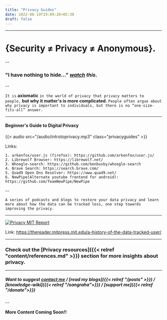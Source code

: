 ```yaml
---
title: "Privacy Guides"
date: 2022-06-19T19:09:26+05:30
draft: false
---
```


---
# {Security ≠ Privacy ≠ Anonymous}.

--

### "I have nothing to hide..." *[watch](https://www.ted.com/talks/glenn_greenwald_why_privacy_matters) this*.

--

`It is` **axiomatic** `in the world of privacy that privacy matters to people,` **but why it matter's is more complicated.** `People often argue about why privacy is important to individuals, but there is no “one-size-fits-all” answer.`


---

#### Beginner's Guide to Digital Privacy

{{< audio src="/audio/introtoprivacy.mp3" class="privacyguides" >}}

Links:

```
1. arkenfox/user.js (firefox): https://github.com/arkenfox/user.js/
2. Librewolf Browser: https://librewolf.net/
3. Whoogle-search: https://github.com/benbusby/whoogle-search
4. Brave Search: https://search.brave.com/
5. Quad9 Open Dns Resolver: https://www.quad9.net/
6. NewPipe(Alternate youtube frontend for android): https://github.com/TeamNewPipe/NewPipe
```

--

`A series of podcasts and blogs to restore your data privacy and learn more about how the data can be tracked less, one step towards improving the privacy.`

---


[![Privacy MIT Report](/images/privacyguides/startingsession01/mitreport.png)](https://thereader.mitpress.mit.edu/a-history-of-the-data-tracked-user/ "MIT REPORT")



Link: https://thereader.mitpress.mit.edu/a-history-of-the-data-tracked-user/



---

### Check out the [Privacy resources]({{< relref "content/references.md" >}}) section for more insights about privacy.

---

##### *Want to suggest [contact me](mailto:hi@sidmulajkar.com)* /  *[read my blogs]({{< relref "/posts" >}})* / *[knowledge-wiki]({{< relref "/sangraha">}})* / *[support me]({{< relref "/donate">}})*

--


**More Content Coming Soon!!**